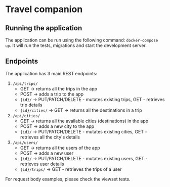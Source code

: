 # Travel companion

## Running the application

The application can be run using the following command: `docker-compose up`. 
It will run the tests, migrations and start the development server.
## Endpoints

The application has 3 main REST endpoints:

1. `/api/trips/`
    - GET -> returns all the trips in the app
    - POST -> adds a trip to the app
    - `{id}/` -> PUT/PATCH/DELETE - mutates existing trips, GET - retrieves trip details
    - `{id}/cities/` -> GET -> returns all the destinations in a trip
2. `/api/cities/`
    - GET -> returns all the available cities (destinations) in the app
    - POST -> adds a new city to the app
    - `{id}/` -> PUT/PATCH/DELETE - mutates existing cities, GET - retrieves all the city's details
3. `/api/users/`
    - GET -> returns all the users of the app
    - POST -> adds a new user
    - `{id}/` -> PUT/PATCH/DELETE - mutates existing users, GET - retrieves user details
    - `{id}/trips/` -> GET - retrieves the trips of a user

For request body examples, please check the viewset tests.


